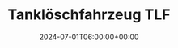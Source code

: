 ---
title: "Tanklöschfahrzeug TLF"
description: "Tanklöschfahrzeug TLF"
date: 2024-07-01T06:00:00+00:00
slug: "tlf"
image_cover: "assets/images/home-vehicle-1.png"
gallery_images:
  - "assets/images/home-vehicle-1.png"
  - "assets/images/home-vehicle-2.png"
  - "assets/images/home-vehicle-3.jpg"
  - "assets/images/home-vehicle-4.png"
specification:
    vehicle_type: "Iveco 190T36W Trakker"
    radio_name: "Uro TLF"
    vintage: "2009"
    construction: "Rusterholz"
    perfomance: "265kW / 360PS"
    transmission: "automatisiertes 12 Gang Schaltgetriebe"
    crew: "1 Fahrer / 1 Beifahrer / 6 Personen in Kabine"
    total_weight: "18000 kg"
    dimensions: "7.5 x 2.5 x 3.3 m"
    water_tank: "2600 litres"
    pump: |
      1x Niederdruckpumpe 3000l/min 10bar

      1x Hochdruckpumpe 400l/min 40bar
draft: false
weight: 10
---